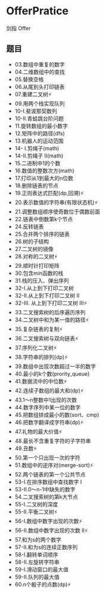 # OfferPratice
剑指 Offer

## 题目
- 03.数组中重复的数字
- 04.二维数组中的查找
- 05.替换空格  
- 06.从尾到头打印链表
- 07.重建二叉树⚡
- 09.用两个栈实现队列
- 10-I.斐波那契数列
- 10-II.青蛙跳台阶问题
- 11.旋转数组的最小数字
- 12.矩阵中的路径(dfs)
- 13.机器人的运动范围
- 14- I.剪绳子(math)
- 14-II.剪绳子 II(math)
- 15.二进制中1的个数
- 16.数值的整数次方(math)
- 17.打印从1到最大的n位数
- 18.删除链表的节点
- 19.正则表达式匹配(dp,回溯)⚡
- 20.表示数值的字符串(有限状态机)⚡
- 21.调整数组顺序使奇数位于偶数前面
- 22.链表中倒数第k个节点
- 24.反转链表
- 25.合并两个排序的链表
- 26.树的子结构
- 27.二叉树的镜像
- 28.对称的二叉树⚡
- 29.顺时针打印矩阵
- 30.包含min函数的栈
- 31.栈的压入、弹出序列
- 32-I.从上到下打印二叉树
- 32-II.从上到下打印二叉树 II
- 32-III. 从上到下打印二叉树 III⚡
- 33.二叉搜索树的后序遍历序列
- 34.二叉树中和为某一值的路径⚡
- 35.复杂链表的复制⚡
- 36.二叉搜索树与双向链表⚡
- 37.序列化二叉树⚡
- 38.字符串的排列(dp)⚡
- 39.数组中出现次数超过一半的数字
- 40.最小的k个数(prority_queue)
- 41.数据流中的中位数⚡
- 42.连续子数组的最大和(dp)⚡
- 43.1～n整数中1出现的次数
- 44.数字序列中某一位的数字
- 45.把数组排成最小的数(sort、cmp)
- 46.把数字翻译成字符串(dp)⚡
- 47.礼物的最大价值⚡
- 48.最长不含重复字符的子字符串
- 49.丑数⚡
- 50.第一个只出现一次的字符
- 51.数组中的逆序对(merge-sort)⚡
- 52.两个链表的第一个公共节点
- 53-I.在排序数组中查找数字 I
- 53-II.0～n-1中缺失的数字
- 54.二叉搜索树的第k大节点
- 55-I.二叉树的深度
- 55-II.平衡二叉树⚡
- 56-I.数组中数字出现的次数⚡
- 56-II.数组中数字出现的次数 II⚡
- 57.和为s的两个数字
- 57-II.和为s的连续正数序列
- 58-I.翻转单词顺序
- 58-II.左旋转字符串
- 59-I.滑动窗口的最大值
- 59-II.队列的最大值
- 60.n个骰子的点数(dp)⚡